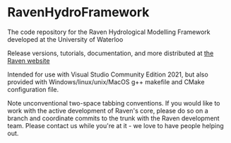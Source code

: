 # RavenHydroFramework
The code repository for the Raven Hydrological Modelling Framework developed at the University of Waterloo

Release versions, tutorials, documentation, and more distributed at [the Raven website](http://raven.uwaterloo.ca/Main.html)

Intended for use with Visual Studio Community Edition 2021, but also provided with Windows/linux/unix/MacOS g++ makefile and CMake configuration file. 

Note unconventional two-space tabbing conventions. If you would like to work with the active development of Raven's core, please do so on a 
branch and coordinate commits to the trunk with the Raven development team. Please contact us while you're at it - we love to have people helping out.
